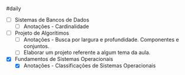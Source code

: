 #daily

- [ ] Sistemas de Bancos de Dados
	- [ ] Anotações - Cardinalidade

- [ ] Projeto de Algorítimos
	- [ ] Anotações - Busca por largura e profundidade. Componentes e conjuntos.
	- [ ] Elaborar um projeto referente a algum tema da aula.

- [x] Fundamentos de Sistemas Operacionais
	- [x] Anotações - Classificações de Sistemas Operacionais
